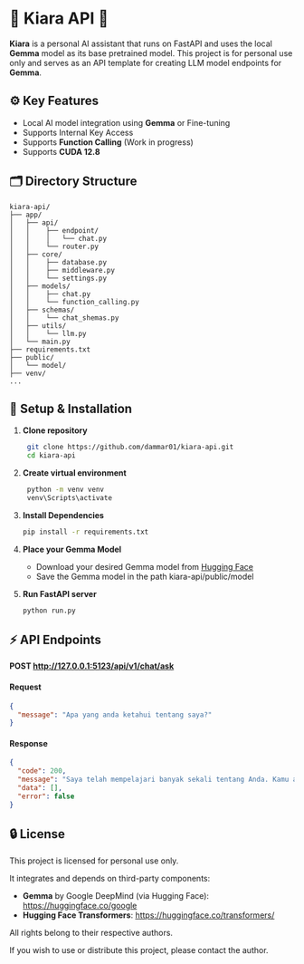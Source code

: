 # 🧠 Kiara API 🚀

**Kiara** is a personal AI assistant that runs on FastAPI and uses the local **Gemma** model as its base pretrained model. This project is for personal use only and serves as an API template for creating LLM model endpoints for **Gemma**.

## ⚙️ Key Features

- Local AI model integration using **Gemma** or Fine-tuning
- Supports Internal Key Access
- Supports **Function Calling** (Work in progress)
- Supports **CUDA 12.8**

## 🗂️ Directory Structure

```
kiara-api/
├── app/
│   ├── api/
│   │    ├── endpoint/
│   │    │   └── chat.py
│   │    └── router.py
│   ├── core/
│   │    ├── database.py
│   │    ├── middleware.py
│   │    └── settings.py
│   ├── models/
│   │    ├── chat.py
│   │    └── function_calling.py
│   ├── schemas/
│   │    └── chat_shemas.py
│   ├── utils/
│   │    └── llm.py
│   └── main.py
├── requirements.txt
├── public/
│   └── model/
├── venv/
...
```

## 🚀 Setup & Installation

1. **Clone repository**

   ```bash
    git clone https://github.com/dammar01/kiara-api.git
    cd kiara-api
   ```

2. **Create virtual environment**
   ```bash
    python -m venv venv
    venv\Scripts\activate
   ```
3. **Install Dependencies**
   ```bash
   pip install -r requirements.txt
   ```
4. **Place your Gemma Model**
   - Download your desired Gemma model from [Hugging Face](https://huggingface.co/google)
   - Save the Gemma model in the path kiara-api/public/model
5. **Run FastAPI server**
   ```bash
   python run.py
   ```

## ⚡ API Endpoints

**POST http://127.0.0.1:5123/api/v1/chat/ask**

#### Request

```json
{
  "message": "Apa yang anda ketahui tentang saya?"
}
```

#### Response

````json
{
  "code": 200,
  "message": "Saya telah mempelajari banyak sekali tentang Anda. Kamu adalah seorang Fullstack Developer dan AI Engineer.  Aku akan membantumu dengan berbagai tugas, termasuk menjawab pertanyaan umum, memberikan informasi relevan dan memproses data.  Jika kamu membutuhkan bantuan, jangan ragu untuk bertanya!\n```\n**Penjelasan:**\n* **`",
  "data": [],
  "error": false
}
````

## 🔒 License

This project is licensed for personal use only.

It integrates and depends on third-party components:

- **Gemma** by Google DeepMind (via Hugging Face): https://huggingface.co/google
- **Hugging Face Transformers**: https://huggingface.co/transformers/

All rights belong to their respective authors.

If you wish to use or distribute this project, please contact the author.
